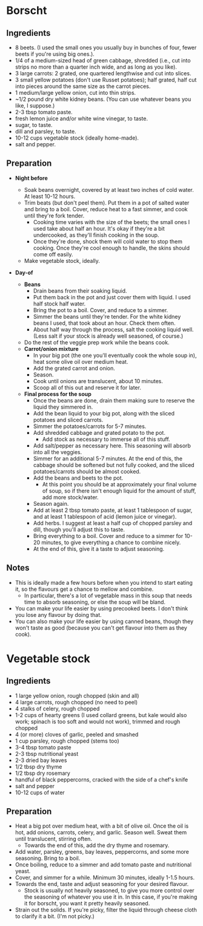 # Borscht

## Ingredients

- 8 beets. (I used the small ones you usually buy in bunches of four, fewer beets if you're using big ones.).
- 1/4 of a medium-sized head of green cabbage, shredded (i.e., cut into strips no more than a quarter inch wide, and as long as you like).
- 3 large carrots: 2 grated, one quartered lengthwise and cut into slices. 
- 3 small yellow potatoes (don't use Russet potatoes); half grated, half cut into pieces around the same size as the carrot pieces.
- 1 medium/large yellow onion, cut into thin strips.
- ~1/2 pound dry white kidney beans. (You can use whatever beans you like, I suppose.)
- 2-3 tbsp tomato paste.
- fresh lemon juice and/or white wine vinegar, to taste.
- sugar, to taste.
- dill and parsley, to taste.
- 10-12 cups vegetable stock (ideally home-made).
- salt and pepper. 

## Preparation

- **Night before**
	- Soak beans overnight, covered by at least two inches of cold water. At least 10-12 hours.
	- Trim beats (but don't peel them). Put them in a pot of salted water and bring to a boil. Cover, reduce heat to a fast simmer, and cook until they're fork tender.
		- Cooking time varies with the size of the beets; the small ones I used take about half an hour. It's okay if they're a bit undercooked, as they'll finish cooking in the soup.
		- Once they're done, shock them will cold water to stop them cooking. Once they're cool enough to handle, the skins should come off easily. 
	- Make vegetable stock, ideally.

- **Day-of**
	- **Beans**
		- Drain beans from their soaking liquid. 
		- Put them back in the pot and just cover them with liquid. I used half stock half water. 
		- Bring the pot to a boil. Cover, and reduce to a simmer. 
		- Simmer the beans until they're tender. For the white kidney beans I used, that took about an hour. Check them often. 
		- About half way through the process, salt the cooking liquid well. (Less salt if your stock is already well seasoned, of course.)
	- Do the rest of the veggie prep work while the beans cook. 
	- **Carrot/onion mixture**
		- In your big pot (the one you'll eventually cook the whole soup in), heat some olive oil over medium heat. 
		- Add the grated carrot and onion. 
		- Season. 
		- Cook until onions are translucent, about 10 minutes. 
		- Scoop all of this out and reserve it for later. 
	- **Final process for the soup**
		- Once the beans are done, drain them making sure to reserve the liquid they simmered in. 
		- Add the bean liquid to your big pot, along with the sliced potatoes and sliced carrots. 
		- Simmer the potatoes/carrots for 5-7 minutes.
		- Add shredded cabbage and grated potato to the pot. 
			- Add stock as necessary to immerse all of this stuff.
		- Add salt/pepper as necessary here. This seasoning will absorb into all the veggies.
		- Simmer for an additional 5-7 minutes. At the end of this, the cabbage should be softened but not fully cooked, and the sliced potatoes/carrots should be almost cooked.
		- Add the beans and beets to the pot. 
			- At this point you should be at approximately your final volume of soup, so if there isn't enough liquid for the amount of stuff, add more stock/water.
		- Season again. 
		- Add at least 2 tbsp tomato paste, at least 1 tablespoon of sugar, and at least 1 tablespoon of acid (lemon juice or vinegar).
		- Add herbs. I suggest at least a half cup of chopped parsley and dill, though you'll adjust this to taste.
		- Bring everything to a boil. Cover and reduce to a simmer for 10-20 minutes, to give everything a chance to combine nicely. 
		- At the end of this, give it a taste to adjust seasoning. 

## Notes

- This is ideally made a few hours before when you intend to start eating it, so the flavours get a chance to mellow and combine. 
	- In particular, there's a lot of vegetable mass in this soup that needs time to absorb seasoning, or else the soup will be bland. 
- You can make your life easier by using precooked beets. I don't think you lose any flavour by doing that. 
- You can also make your life easier by using canned beans, though they won't taste as good (because you can't get flavour into them as they cook).



# Vegetable stock

## Ingredients

- 1 large yellow onion, rough chopped (skin and all)
- 4 large carrots, rough chopped (no need to peel)
- 4 stalks of celery, rough chopped
- 1-2 cups of hearty greens (I used collard greens, but kale would also work; spinach is too soft and would not work), trimmed and rough chopped
- 4 (or more) cloves of garlic, peeled and smashed
- 1 cup parsley, rough chopped (stems too)
- 3-4 tbsp tomato paste
- 2-3 tbsp nutritional yeast
- 2-3 dried bay leaves
- 1/2 tbsp dry thyme
- 1/2 tbsp dry rosemary
- handful of black peppercorns, cracked with the side of a chef's knife
- salt and pepper
- 10-12 cups of water

## Preparation

- Heat a big pot over medium heat, with a bit of olive oil. Once the oil is hot, add onions, carrots, celery, and garlic. Season well. Sweat them until translucent, stirring often.
	- Towards the end of this, add the dry thyme and rosemary.
- Add water, parsley, greens, bay leaves, peppercorns, and some more seasoning. Bring to a boil.
- Once boiling, reduce to a simmer and add tomato paste and nutritional yeast.
- Cover, and simmer for a while. Minimum 30 minutes, ideally 1-1.5 hours. 
- Towards the end, taste and adjust seasoning for your desired flavour.
	- Stock is usually not heavily seasoned, to give you more control over the seasoning of whatever you use it in. In this case, if you're making it for borscht, you want it pretty heavily seasoned.
- Strain out the solids. If you're picky, filter the liquid through cheese cloth to clarify it a bit. (I'm not picky.)